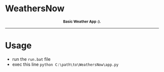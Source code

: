 # WeathersNow
<p align="center"><b><small>Basic Weather App :).</small></b></p>

---

# Usage
* run the ```run.bat``` file 
* exec this line  ```python C:\path\to\WeathersNow\app.py```
